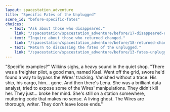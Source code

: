 ```yaml
---
layout: spacestation_adventure
title: "Specific Fates of the Unplugged"
scene_id: "before-specific-fates"
choices:
  - text: "Ask about those who disappeared."
    link: "/spacestation/spacestation_adventure/before/17-disappeared-unplugged"
  - text: "Inquire about those who returned changed."
    link: "/spacestation/spacestation_adventure/before/18-returned-changed"
  - text: "Return to discussing the fates of the unplugged."
    link: "/spacestation/spacestation_adventure/before/13-fates-unplugged"
---
```


"Specific examples?" Wilkins sighs, a heavy sound in the quiet shop. "There was a freighter pilot, a good man, named Kael. Went off the grid, swore he'd found a way to bypass the Wires' tracking. Vanished without a trace. His ship, his cargo, him... gone. And then there's Lena. She was a brilliant data analyst, tried to expose some of the Wires' manipulations. They didn't kill her. They just... broke her mind. She's still on a station somewhere, muttering code that makes no sense. A living ghost. The Wires are thorough, writer. They don't leave loose ends."
